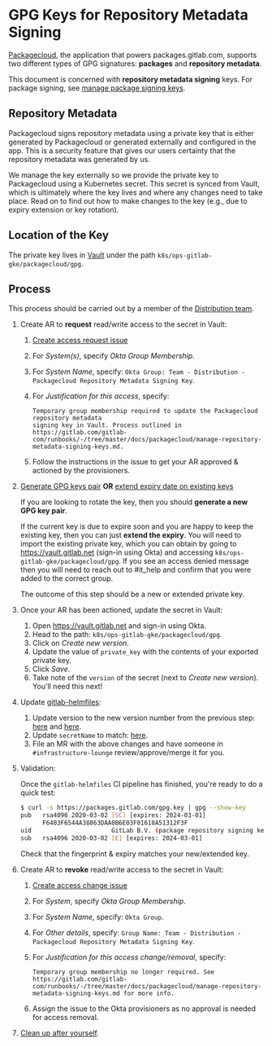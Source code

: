 # GPG Keys for Repository Metadata Signing

[Packagecloud](https://packagecloud.io), the application that powers packages.gitlab.com, supports two different types of GPG signatures: **packages** and **repository metadata**.

This document is concerned with **repository metadata signing** keys. For package signing, see [manage package signing keys](../packaging/manage-package-signing-keys.md).

## Repository Metadata

Packagecloud signs repository metadata using a private key that is either generated by Packagecloud or generated
externally and configured in the app. This is a security feature that gives our users certainty that the repository
metadata was generated by us.

We manage the key externally so we provide the private key to Packagecloud using a Kubernetes secret. This secret is
synced from Vault, which is ultimately where the key lives and where any changes need to take place.
Read on to find out how to make changes to the key (e.g., due to expiry extension or key rotation).

## Location of the Key

The private key lives in [Vault](https://vault.gitlab.net) under the path `k8s/ops-gitlab-gke/packagecloud/gpg`.

## Process

This process should be carried out by a member of the [Distribution team](https://about.gitlab.com/handbook/engineering/development/enablement/systems/distribution/).

1. Create AR to **request** read/write access to the secret in Vault:

    1. [Create access request issue](https://gitlab.com/gitlab-com/team-member-epics/access-requests/-/issues/new?issuable_template=Individual_Bulk_Access_Request)
    1. For _System(s)_, specify _Okta Group Membership_.
    1. For _System Name_, specify: `Okta Group: Team - Distribution - Packagecloud Repository Metadata Signing Key`.
    1. For _Justification for this access_, specify:

        ```text
        Temporary group membership required to update the Packagecloud repository metadata
        signing key in Vault. Process outlined in https://gitlab.com/gitlab-com/runbooks/-/tree/master/docs/packagecloud/manage-repository-metadata-signing-keys.md.
        ```

    1. Follow the instructions in the issue to get your AR approved & actioned by the provisioners.

1. [Generate GPG keys pair](../packaging/manage-package-signing-keys.md#generating-the-gpg-keys-pair) **OR** [extend expiry
   date on existing keys](../packaging/manage-package-signing-keys.md#extending-key-expiration)

    If you are looking to rotate the key, then you should **generate a new GPG key pair**.

    If the current key is due to expire soon and you are happy to keep the existing key, then you can just **extend the
    expiry**. You will need to import the existing private key, which you can obtain by going to
    <https://vault.gitlab.net> (sign-in using Okta) and accessing `k8s/ops-gitlab-gke/packagecloud/gpg`. If you see an
    access denied message then you will need to reach out to #it_help and confirm that you were added to the correct
    group.

    The outcome of this step should be a new or extended private key.

1. Once your AR has been actioned, update the secret in Vault:

    1. Open <https://vault.gitlab.net> and sign-in using Okta.
    1. Head to the path: `k8s/ops-gitlab-gke/packagecloud/gpg`.
    1. Click on _Create new version_.
    1. Update the value of `private_key` with the contents of your exported private key.
    1. Click _Save_.
    1. Take note of the `version` of the secret (next to _Create new version_). You'll need this next!

1. Update [gitlab-helmfiles](https://gitlab.com/gitlab-com/gl-infra/k8s-workloads/gitlab-helmfiles):

    1. Update version to the new version number from the previous
      step:
      [here](https://gitlab.com/gitlab-com/gl-infra/k8s-workloads/gitlab-helmfiles/-/blob/0b89319cf24f82bdeb978b9d6f101f7c7d73483c/releases/packagecloud/values-secrets/ops.yaml.gotmpl#L75)
      and [here](https://gitlab.com/gitlab-com/gl-infra/k8s-workloads/gitlab-helmfiles/-/blob/0b89319cf24f82bdeb978b9d6f101f7c7d73483c/releases/packagecloud/values-secrets/ops.yaml.gotmpl#L86).
    1. Update `secretName` to match: [here](https://gitlab.com/gitlab-com/gl-infra/k8s-workloads/gitlab-helmfiles/-/blob/0b89319cf24f82bdeb978b9d6f101f7c7d73483c/releases/packagecloud/ops.yaml.gotmpl#L64).
    1. File an MR with the above changes and have someone in `#infrastructure-lounge` review/approve/merge it for you.

1. Validation:

    Once the `gitlab-helmfiles` CI pipeline has finished, you're ready to do a quick test:

    ```sh
    $ curl -s https://packages.gitlab.com/gpg.key | gpg --show-key
    pub   rsa4096 2020-03-02 [SC] [expires: 2024-03-01]
          F6403F6544A38863DAA0B6E03F01618A51312F3F
    uid                      GitLab B.V. (package repository signing key) <packages@gitlab.com>
    sub   rsa4096 2020-03-02 [E] [expires: 2024-03-01]
    ```

    Check that the fingerprint & expiry matches your new/extended key.

1. Create AR to **revoke** read/write access to the secret in Vault:

    1. [Create access change issue](https://gitlab.com/gitlab-com/team-member-epics/access-requests/-/issues/new?issuable_template=Access_Change_Request)
    1. For _System_, specify _Okta Group Membership_.
    1. For _System Name_, specify: `Okta Group`.
    1. For _Other details_, specify: `Group Name: Team - Distribution - Packagecloud Repository Metadata Signing Key`.
    1. For _Justification for this access change/removal_, specify:

        ```text
        Temporary group membership no longer required. See
        https://gitlab.com/gitlab-com/runbooks/-/tree/master/docs/packagecloud/manage-repository-metadata-signing-keys.md for more info.
        ```

    1. Assign the issue to the Okta provisioners as no approval is needed for access removal.

1. [Clean up after yourself](../packaging/manage-package-signing-keys.md#purging-local-copies).
